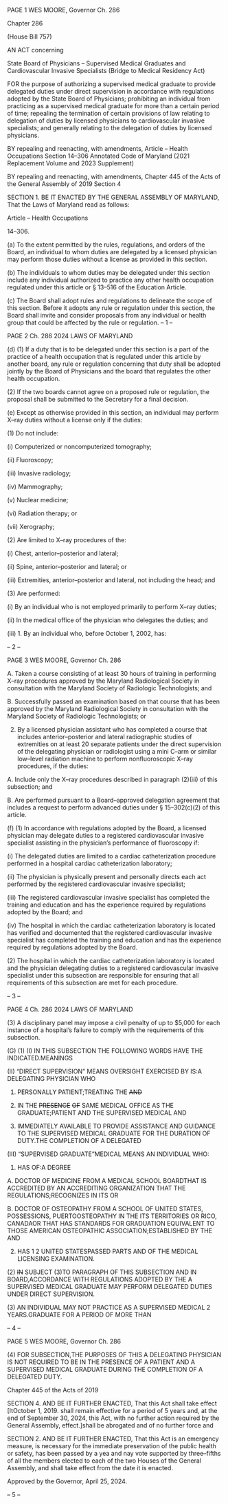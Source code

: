 PAGE 1
WES MOORE, Governor Ch. 286

Chapter 286

(House Bill 757)

AN ACT concerning

State Board of Physicians – Supervised Medical Graduates and Cardiovascular
Invasive Specialists
(Bridge to Medical Residency Act)

FOR the purpose of authorizing a supervised medical graduate to provide delegated duties
under direct supervision in accordance with regulations adopted by the State Board
of Physicians; prohibiting an individual from practicing as a supervised medical
graduate for more than a certain period of time; repealing the termination of certain
provisions of law relating to delegation of duties by licensed physicians to
cardiovascular invasive specialists; and generally relating to the delegation of duties
by licensed physicians.

BY repealing and reenacting, with amendments,
Article – Health Occupations
Section 14–306
Annotated Code of Maryland
(2021 Replacement Volume and 2023 Supplement)

BY repealing and reenacting, with amendments,
Chapter 445 of the Acts of the General Assembly of 2019
Section 4

SECTION 1. BE IT ENACTED BY THE GENERAL ASSEMBLY OF MARYLAND,
That the Laws of Maryland read as follows:

Article – Health Occupations

14–306.

(a) To the extent permitted by the rules, regulations, and orders of the Board, an
individual to whom duties are delegated by a licensed physician may perform those duties
without a license as provided in this section.

(b) The individuals to whom duties may be delegated under this section include
any individual authorized to practice any other health occupation regulated under this
article or § 13–516 of the Education Article.

(c) The Board shall adopt rules and regulations to delineate the scope of this
section. Before it adopts any rule or regulation under this section, the Board shall invite
and consider proposals from any individual or health group that could be affected by the
rule or regulation.
– 1 –

PAGE 2
Ch. 286 2024 LAWS OF MARYLAND

(d) (1) If a duty that is to be delegated under this section is a part of the
practice of a health occupation that is regulated under this article by another board, any
rule or regulation concerning that duty shall be adopted jointly by the Board of Physicians
and the board that regulates the other health occupation.

(2) If the two boards cannot agree on a proposed rule or regulation, the
proposal shall be submitted to the Secretary for a final decision.

(e) Except as otherwise provided in this section, an individual may perform
X–ray duties without a license only if the duties:

(1) Do not include:

(i) Computerized or noncomputerized tomography;

(ii) Fluoroscopy;

(iii) Invasive radiology;

(iv) Mammography;

(v) Nuclear medicine;

(vi) Radiation therapy; or

(vii) Xerography;

(2) Are limited to X–ray procedures of the:

(i) Chest, anterior–posterior and lateral;

(ii) Spine, anterior–posterior and lateral; or

(iii) Extremities, anterior–posterior and lateral, not including the
head; and

(3) Are performed:

(i) By an individual who is not employed primarily to perform
X–ray duties;

(ii) In the medical office of the physician who delegates the duties;
and

(iii) 1. By an individual who, before October 1, 2002, has:

– 2 –

PAGE 3
WES MOORE, Governor Ch. 286

A. Taken a course consisting of at least 30 hours of training
in performing X–ray procedures approved by the Maryland Radiological Society in
consultation with the Maryland Society of Radiologic Technologists; and

B. Successfully passed an examination based on that course
that has been approved by the Maryland Radiological Society in consultation with the
Maryland Society of Radiologic Technologists; or

2. By a licensed physician assistant who has completed a
course that includes anterior–posterior and lateral radiographic studies of extremities on
at least 20 separate patients under the direct supervision of the delegating physician or
radiologist using a mini C–arm or similar low–level radiation machine to perform
nonfluoroscopic X–ray procedures, if the duties:

A. Include only the X–ray procedures described in paragraph
(2)(iii) of this subsection; and

B. Are performed pursuant to a Board–approved delegation
agreement that includes a request to perform advanced duties under § 15–302(c)(2) of this
article.

(f) (1) In accordance with regulations adopted by the Board, a licensed
physician may delegate duties to a registered cardiovascular invasive specialist assisting
in the physician’s performance of fluoroscopy if:

(i) The delegated duties are limited to a cardiac catheterization
procedure performed in a hospital cardiac catheterization laboratory;

(ii) The physician is physically present and personally directs each
act performed by the registered cardiovascular invasive specialist;

(iii) The registered cardiovascular invasive specialist has completed
the training and education and has the experience required by regulations adopted by the
Board; and

(iv) The hospital in which the cardiac catheterization laboratory is
located has verified and documented that the registered cardiovascular invasive specialist
has completed the training and education and has the experience required by regulations
adopted by the Board.

(2) The hospital in which the cardiac catheterization laboratory is located
and the physician delegating duties to a registered cardiovascular invasive specialist under
this subsection are responsible for ensuring that all requirements of this subsection are
met for each procedure.

– 3 –

PAGE 4
Ch. 286 2024 LAWS OF MARYLAND

(3) A disciplinary panel may impose a civil penalty of up to $5,000 for each
instance of a hospital’s failure to comply with the requirements of this subsection.

(G) (1) (I) IN THIS SUBSECTION THE FOLLOWING WORDS HAVE THE
INDICATED.MEANINGS

(II) “DIRECT SUPERVISION” MEANS OVERSIGHT EXERCISED BY
IS:A DELEGATING PHYSICIAN WHO

1. PERSONALLY PATIENT;TREATING THE ~~AND~~

2. IN THE ~~PRESENCE~~ ~~OF~~ SAME MEDICAL OFFICE AS THE
GRADUATE;PATIENT AND THE SUPERVISED MEDICAL AND

3. IMMEDIATELY AVAILABLE TO PROVIDE ASSISTANCE
AND GUIDANCE TO THE SUPERVISED MEDICAL GRADUATE FOR THE DURATION OF
DUTY.THE COMPLETION OF A DELEGATED

(III) “SUPERVISED GRADUATE”MEDICAL MEANS AN INDIVIDUAL
WHO:

1. HAS OF:A DEGREE

A. DOCTOR OF MEDICINE FROM A MEDICAL SCHOOL
BOARDTHAT IS ACCREDITED BY AN ACCREDITING ORGANIZATION THAT THE
REGULATIONS;RECOGNIZES IN ITS OR

B. DOCTOR OF OSTEOPATHY FROM A SCHOOL OF
UNITED STATES, POSSESSIONS, PUERTOOSTEOPATHY IN THE ITS TERRITORIES OR
RICO, CANADAOR THAT HAS STANDARDS FOR GRADUATION EQUIVALENT TO THOSE
AMERICAN OSTEOPATHIC ASSOCIATION;ESTABLISHED BY THE AND

2. HAS 1 2 UNITED STATESPASSED PARTS AND OF THE
MEDICAL LICENSING EXAMINATION.

(2) ~~IN~~ SUBJECT (3)TO PARAGRAPH OF THIS SUBSECTION AND IN
BOARD,ACCORDANCE WITH REGULATIONS ADOPTED BY THE A SUPERVISED
MEDICAL GRADUATE MAY PERFORM DELEGATED DUTIES UNDER DIRECT
SUPERVISION.

(3) AN INDIVIDUAL MAY NOT PRACTICE AS A SUPERVISED MEDICAL
2 YEARS.GRADUATE FOR A PERIOD OF MORE THAN

– 4 –

PAGE 5
WES MOORE, Governor Ch. 286

(4) FOR SUBSECTION,THE PURPOSES OF THIS A DELEGATING
PHYSICIAN IS NOT REQUIRED TO BE IN THE PRESENCE OF A PATIENT AND A
SUPERVISED MEDICAL GRADUATE DURING THE COMPLETION OF A DELEGATED
DUTY.

Chapter 445 of the Acts of 2019

SECTION 4. AND BE IT FURTHER ENACTED, That this Act shall take effect
[ItOctober 1, 2019. shall remain effective for a period of 5 years and, at the end of
September 30, 2024, this Act, with no further action required by the General Assembly,
effect.]shall be abrogated and of no further force and

SECTION 2. AND BE IT FURTHER ENACTED, That this Act is an emergency
measure, is necessary for the immediate preservation of the public health or safety, has
been passed by a yea and nay vote supported by three–fifths of all the members elected to
each of the two Houses of the General Assembly, and shall take effect from the date it is
enacted.

Approved by the Governor, April 25, 2024.

– 5 –